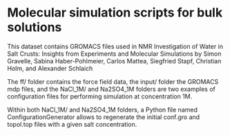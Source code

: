 # Molecular simulation scripts for bulk solutions

This dataset contains GROMACS files used in NMR Investigation of Water in Salt Crusts: Insights from Experiments and Molecular Simulations by Simon Gravelle, Sabina Haber-Pohlmeier, Carlos Mattea, Siegfried Stapf, Christian Holm, and Alexander Schlaich

The ff/ folder contains the force field data, the input/ folder the GROMACS mdp files, and the NaCl_1M/ and Na2SO4_1M folders are
two examples of configuration files for performing simulation at concentration 1M. 

Within both NaCl_1M/ and Na2SO4_1M folders, a Python file named ConfigurationGenerator allows to regenerate the initial conf.gro and topol.top files with a given salt concentration.

